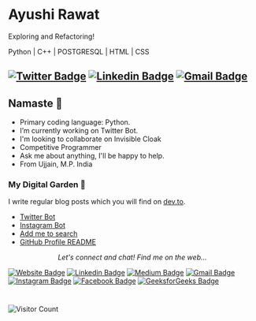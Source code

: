 # Ayushi Rawat
Exploring and Refactoring!


Python | C++ | POSTGRESQL | HTML | CSS

[![Twitter Badge](https://img.shields.io/badge/-Twitter-1ca0f1?style=flat-square&labelColor=1ca0f1&logo=twitter&logoColor=white&link=https://twitter.com/ayushi_rawat)](https://twitter.com/ayushi_rawat_) [![Linkedin Badge](https://img.shields.io/badge/-LinkedIn-blue?style=flat-square&logo=Linkedin&logoColor=white&link=https://www.linkedin.com/in/ayushi-rawat-53496218b/)](https://www.linkedin.com/in/ayushi-rawat-53496218b/) 
[![Gmail Badge](https://img.shields.io/badge/-Gmail-c14438?style=flat-square&logo=Gmail&logoColor=white&link=mailto:ayushi7rawat@gmail.com)](https://mail.google.com) 
---

## Namaste 🙏

* Primary coding language: Python.
* I’m currently working on Twitter Bot.
* I'm looking to collaborate on Invisible Cloak
* Competitive Programmer
* Ask me about anything, I'll be happy to help.
* From Ujjain, M.P. India

### My Digital Garden 🌱
I write regular blog posts which you will find on [dev.to](https://dev.to/ayushi7rawat).
- [Twitter Bot](https://dev.to/ayushi_rawat_/how-to-make-a-twitter-bot-with-python-3jg9)
- [Instagram Bot](https://dev.to/ayushi_rawat_/how-to-make-an-instagram-bot-with-python-1ggb)
- [Add me to search](https://dev.to/ayushi_rawat_/add-me-to-search-in-3-simple-steps-27jg)
- [GitHub Profile README](https://dev.to/ayushi_rawat_/create-a-github-profile-readme-in-3-simple-steps-3ofj)

<p align="center">
  <i>Let's connect and chat! Find me on the web...</i>
  
   [![Website Badge](https://img.shields.io/badge/-anushkaverma.com-47CCCC?style=flat&logo=Google-Chrome&logoColor=white&link=https://verma-anushka.github.io/anushkaverma/)](https://verma-anushka.github.io/anushkaverma/) 
   [![Linkedin Badge](https://img.shields.io/badge/-anushkaverma-blue?style=flat-square&logo=Linkedin&logoColor=white&link=https://www.linkedin.com/in/ayushi7rawat/)](https://www.linkedin.com/in/ayushi7rawat/) 
   [![Medium Badge](https://img.shields.io/badge/-@v.anushka786-000000?style=flat&labelColor=000000&logo=Medium&link=https://medium.com/@v.anushka786)](https://medium.com/@v.anushka786) 
   [![Gmail Badge](https://img.shields.io/badge/-v.anushka786-c14438?style=flat-square&logo=Gmail&logoColor=white&link=mailto:v.anushka786@gmail.com)](mailto:v.anushka786@gmail.com)
   [![Instagram Badge](https://img.shields.io/badge/-@v_anushkaa-purple?style=flat&logo=instagram&logoColor=white&link=https://instagram.com/v_anushkaa/)](https://instagram.com/v_anushkaa) 
   [![Facebook Badge](https://img.shields.io/badge/-verma_anushka-036be4?style=flat-square&logo=Facebook&logoColor=white&link=https://www.facebook.com/profile.php?id=100022118525351)](https://www.facebook.com/profile.php?id=100022118525351)
   [![GeeksforGeeks Badge](https://img.shields.io/badge/-verma_anushka-1c6340?style=flat&logo=GeeksforGeeks&logoColor=white&link=https://auth.geeksforgeeks.org/user/verma_anushka/articles)](https://auth.geeksforgeeks.org/user/verma_anushka/articles)

   <!-- [![Twitter Badge](https://img.shields.io/badge/-@verma_anushkaa-1ca0f1?style=flat-square&labelColor=1ca0f1&logo=twitter&logoColor=white&link=https://twitter.com/verma_anushkaa)](https://twitter.com/verma_anushkaa)  -->

#
 ![Visitor Count](https://profile-counter.glitch.me/{ayushi7rawat}/count.svg)
